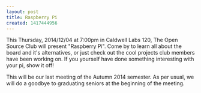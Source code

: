 ```yaml
---
layout: post
title: Raspberry Pi
created: 1417444956
---
```

This Thursday, 2014/12/04 at 7:00pm in Caldwell Labs 120, The Open Source Club will present "Raspberry Pi". Come by to learn all about the board and it's alternatives, or just check out the cool projects club members have been working on. If you yourself have done something interesting with your pi, show it off!

This will be our last meeting of the Autumn 2014 semester. As per usual, we will do a goodbye to graduating seniors at the beginning of the meeting.
